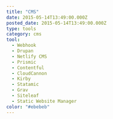 ```yaml
---
title: "CMS"
date: 2015-05-14T13:49:00.000Z
posted_date: 2015-05-14T13:49:00.000Z
type: tools
category: cms
tool:
  - Webhook
  - Drupan
  - Netlify CMS
  - Prismic
  - Contentful
  - CloudCannon
  - Kirby
  - Statamic
  - Grav
  - Siteleaf
  - Static Website Manager
color: "#ebebeb"
---
```


